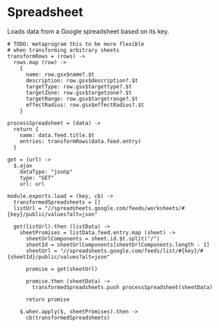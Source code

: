 Spreadsheet
===========

Loads data from a Google spreadsheet based on its key.

    # TODO: metaprogram this to be more flexible
    # when transforming arbitrary sheets
    transformRows = (rows) ->
      rows.map (row) ->
        {
          name: row.gsx$name?.$t
          description: row.gsx$description?.$t
          targetType: row.gsx$targettype?.$t
          targetZone: row.gsx$targetzone?.$t
          targetRange: row.gsx$targetrange?.$t
          effectRadius: row.gsx$effectRadius?.$t
        }

    processSpreadsheet = (data) ->
      return {
        name: data.feed.title.$t
        entries: transformRows(data.feed.entry)
      }

    get = (url) ->
      $.ajax
        dataType: "jsonp"
        type: "GET"
        url: url

    module.exports.load = (key, cb) ->
      transformedSpreadsheets = []
      listUrl = "//spreadsheets.google.com/feeds/worksheets/#{key}/public/values?alt=json"
     
      get(listUrl).then (listData) ->
        sheetPromises = listData.feed.entry.map (sheet) ->
          sheetUrlComponents = sheet.id.$t.split("/")
          sheetId = sheetUrlComponents[sheetUrlComponents.length - 1]        
          sheetUrl = "//spreadsheets.google.com/feeds/list/#{key}/#{sheetId}/public/values?alt=json"

          promise = get(sheetUrl)
          
          promise.then (sheetData) ->
            transformedSpreadsheets.push processSpreadsheet(sheetData)
            
          return promise
        
        $.when.apply($, sheetPromises).then ->
          cb(transformedSpreadsheets)
